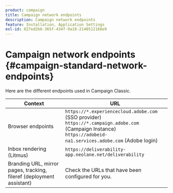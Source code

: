 ```yaml
---
product: campaign
title: Campaign network endpoints
description: Campaign network endpoints
feature: Installation, Application Settings
exl-id: 027ed2b6-365f-434f-9a18-2140512168e9
---
```

# Campaign network endpoints {#campaign-standard-network-endpoints}



Here are the different endpoints used in Campaign Classic.

| Context | URL |
|--- |--- |
| Browser endpoints | `https://*.experiencecloud.adobe.com` (SSO provider)<br>`https://*.campaign.adobe.com` (Campaign Instance)<br>`https://adobeid-na1.services.adobe.com` (Adobe login) |
| Inbox rendering (Litmus) | `https://deliverability-app.neolane.net/deliverability` |
| Branding URL, mirror pages, tracking, fileref (deployment assistant) | Check the URLs that have been configured for you. |
